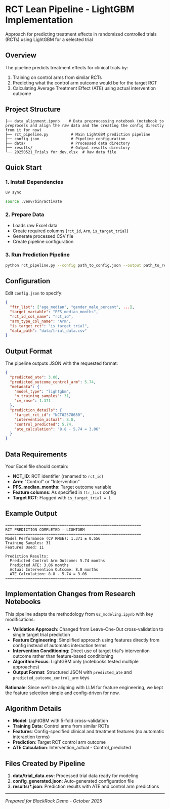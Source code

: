 # RCT Lean Pipeline - LightGBM Implementation

Approach for predicting treatment effects in randomized controlled trials (RCTs) using LightGBM for a selected trial

## Overview

The pipeline predicts treatment effects for clinical trials by:
1. Training on control arms from similar RCTs
2. Predicting what the control arm outcome would be for the target RCT  
3. Calculating Average Treatment Effect (ATE) using actual intervention outcome

## Project Structure

```
├── data_alignment.ipynb    # Data preprocessing notebook (notebook to preprocess and align the raw data and the creating the config directly from it for now)
├── rct_pipeline.py          # Main LightGBM prediction pipeline
├── config.json              # Pipeline configuration
├── data/                    # Processed data directory
├── results/                 # Output results directory
└── 20250521_Trials for dev.xlsx  # Raw data file
```

## Quick Start

### 1. Install Dependencies
```bash
uv sync
```
```bash
source .venv/bin/activate
```

### 2. Prepare Data
- Loads raw Excel data
- Create required columns (`rct_id`, `Arm`, `is_target_trial`)
- Generate processed CSV file
- Create pipeline configuration

### 3. Run Prediction Pipeline
```bash
python rct_pipeline.py --config path_to_config.json --output path_to_result.json
```

## Configuration

Edit `config.json` to specify:

```json
{
  "ftr_list": ["age_median", "gender_male_percent", ...],
  "target_variable": "PFS_median_months",
  "rct_id_col_name": "rct_id", 
  "arm_type_col_name": "Arm",
  "is_target_rct": "is_target_trial",
  "data_path": "data/trial_data.csv"
}
```

## Output Format

The pipeline outputs JSON with the requested format:

```json
{
  "predicted_ate": 3.06,
  "predicted_outcome_control_arm": 5.74,
  "metadata": {
    "model_type": "lightgbm",
    "n_training_samples": 31,
    "cv_rmse": 1.371
  },
  "prediction_details": {
    "target_rct_id": "NCT02578680",
    "intervention_actual": 8.8,
    "control_predicted": 5.74,
    "ate_calculation": "8.8 - 5.74 = 3.06"
  }
}
```

## Data Requirements

Your Excel file should contain:
- **NCT_ID**: RCT identifier (renamed to `rct_id`)
- **Arm**: "Control" or "Intervention" 
- **PFS_median_months**: Target outcome variable
- **Feature columns**: As specified in `ftr_list` config
- **Target RCT**: Flagged with `is_target_trial = 1`

## Example Output

```
============================================================
RCT PREDICTION COMPLETED - LIGHTGBM
============================================================
Model Performance (CV RMSE): 1.371 ± 0.556
Training Samples: 31
Features Used: 11

Prediction Results:
  Predicted Control Arm Outcome: 5.74 months
  Predicted ATE: 3.06 months
  Actual Intervention Outcome: 8.8 months
  ATE Calculation: 8.8 - 5.74 = 3.06
============================================================
```

## Implementation Changes from Research Notebooks

This pipeline adapts the methodology from `02_modeling.ipynb` with key modifications:

- **Validation Approach**: Changed from Leave-One-Out cross-validation to single target trial prediction
- **Feature Engineering**: Simplified approach using features directly from config instead of automatic interaction terms
- **Intervention Conditioning**: Direct use of target trial's intervention outcome rather than feature-based conditioning
- **Algorithm Focus**: LightGBM only (notebooks tested multiple approaches)
- **Output Format**: Structured JSON with `predicted_ate` and `predicted_outcome_control_arm` keys

**Rationale**: Since we'll be aligning with LLM for feature engineering, we kept the feature selection simple and config-driven for now.

## Algorithm Details

- **Model**: LightGBM with 5-fold cross-validation
- **Training Data**: Control arms from similar RCTs
- **Features**: Config-specified clinical and treatment features (no automatic interaction terms)
- **Prediction**: Target RCT control arm outcome
- **ATE Calculation**: Intervention_actual - Control_predicted

## Files Created by Pipeline

1. **data/trial_data.csv**: Processed trial data ready for modeling
2. **config_generated.json**: Auto-generated configuration file  
3. **results/*.json**: Prediction results with ATE and control arm predictions

---

*Prepared for BlackRock Demo - October 2025*
